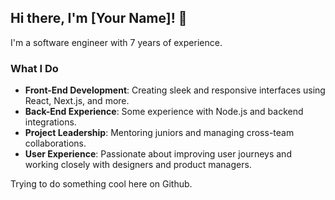 ## Hi there, I'm [Your Name]! 👋

I'm a software engineer with 7 years of experience.

### What I Do

- **Front-End Development**: Creating sleek and responsive interfaces using React, Next.js, and more.
- **Back-End Experience**: Some experience with Node.js and backend integrations.
- **Project Leadership**: Mentoring juniors and managing cross-team collaborations.
- **User Experience**: Passionate about improving user journeys and working closely with designers and product managers.

Trying to do something cool here on Github.
